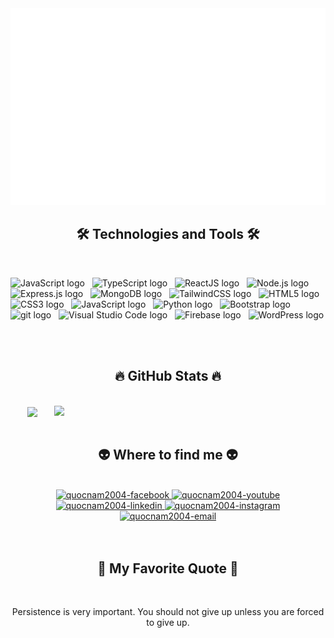 <!-- Tra Quoc Nam -->
<a href="#" target="_blank">
  <img src="svg/quocnam2004.svg" width="1200" alt="quocnam2004-official" />
</a>

<h2 align="center">🛠 Technologies and Tools 🛠</h2>
<br>
<!-- https://simpleicons.org/ -->

<span><img src="https://img.shields.io/badge/Flutter-282C34?logo=flutter&logoColor=02569B" alt="JavaScript logo" title="JavaScript" height="25" /></span>
&nbsp;
<span><img src="https://img.shields.io/badge/TypeScript-282C34?logo=typescript&logoColor=3178C6" alt="TypeScript logo" title="TypeScript" height="25" /></span>
&nbsp;
<span><img src="https://img.shields.io/badge/ReactJS-282C34?logo=react&logoColor=61DAFB" alt="ReactJS logo" title="ReactJS" height="25" /></span>
&nbsp;
<span><img src="https://img.shields.io/badge/Node.js-282C34?logo=node.js&logoColor=00F200" alt="Node.js logo" title="Node.js" height="25" /></span>
&nbsp;
<span><img src="https://img.shields.io/badge/Express-282C34?logo=express&logoColor=FFFFFF" alt="Express.js logo" title="Express.js" height="25" /></span>
&nbsp;
<span><img src="https://img.shields.io/badge/MongoDB-282C34?logo=mongodb&logoColor=47A248" alt="MongoDB logo" title="MongoDB" height="25" /></span>
&nbsp;
<span><img src="https://img.shields.io/badge/Tailwind%20CSS-282C34?logo=tailwind-css&logoColor=38B2AC" alt="TailwindCSS logo" title="TailwindCSS" height="25" /></span>
&nbsp;
<span><img src="https://img.shields.io/badge/HTML5-282C34?logo=html5&logoColor=E34F26" alt="HTML5 logo" title="HTML5" height="25" /></span>
&nbsp;
<span><img src="https://img.shields.io/badge/CSS3-282C34?logo=css3&logoColor=1572B6" alt="CSS3 logo" title="CSS3" height="25" /></span>
&nbsp;
<span><img src="https://img.shields.io/badge/JavaScript-282C34?logo=javascript&logoColor=F7DF1E" alt="JavaScript logo" title="JavaScript" height="25" /></span>
&nbsp;
<span><img src="https://img.shields.io/badge/Python-282C34?logo=python&logoColor=3776AB" alt="Python logo" title="Python" height="25" /></span>
&nbsp;
<span><img src="https://img.shields.io/badge/Bootstrap-282C34?logo=bootstrap&logoColor=7952B3" alt="Bootstrap logo" title="Bootstrap" height="25" /></span>
&nbsp;
<span><img src="https://img.shields.io/badge/git-282C34?logo=git&logoColor=F05032" alt="git logo" title="git" height="25" /></span>
&nbsp;
<span><img src="https://img.shields.io/badge/VS%20Code-282C34?logo=visual-studio-code&logoColor=007ACC" alt="Visual Studio Code logo" title="Visual Studio Code" height="25" /></span>
&nbsp;
<span><img src="https://img.shields.io/badge/Firebase-282C34?logo=firebase&logoColor=FFCA28" alt="Firebase logo" title="Firebase" height="25" /></span>
&nbsp;
<span><img src="https://img.shields.io/badge/WordPress-282C34?logo=wordPress&logoColor=21759B" alt="WordPress logo" title="WordPress" height="25" /></span>
&nbsp;

<br>
<h2 align="center">🔥 GitHub Stats 🔥</h2>
<!-- https://github.com/anuraghazra/github-readme-stats -->
<br>
<div align=center>
  <a href="#" title="quocnam2004">
    <img width="315" align="center" src="https://github-readme-stats.vercel.app/api/top-langs/?username=quocnam2004&hide=c%23,powershell,Mathematica,Ruby,Objective-C,Objective-C%2b%2b,Cuda&title_color=61dafb&text_color=ffffff&icon_color=61dafb&bg_color=20232a&langs_count=8&layout=compact&border_color=61dafb&hide_border=true" />
  </a>
  <a href="#" title="quocnam2004">
    <img align="right" width="434" src="https://github-readme-stats.vercel.app/api?username=quocnam2004&show_icons=true&theme=react&border_color=61dafb&hide_border=true&rank_icon=github&include_all_commits=true" />
  </a>
</div>

<br>
<h2 align="center">👽 Where to find me 👽</h2>
<br>
<!-- https://icons8.com -->
<div align="center">
  <a href="https://www.facebook.com/quoc.nam.tra.1712/" target="blank">
    <img src="https://img.icons8.com/bubbles/100/000000/facebook-new.png" alt="quocnam2004-facebook" />
  </a>
  <a href="https://youtube.com/@atrqnam_ray.1712?si=mJBYgJtytmthGgbD" target="blank">
    <img src="https://img.icons8.com/bubbles/100/000000/youtube-squared.png" alt="quocnam2004-youtube" />
  </a>
  <a href="https://www.linkedin.com/in/tra-quoc-nam-368077272" target="blank">
    <img src="https://img.icons8.com/bubbles/100/000000/linkedin.png" alt="quocnam2004-linkedin" />
  </a>
  <a href="https://www.instagram.com/artqnam_1712" target="blank">
    <img src="https://img.icons8.com/bubbles/100/000000/instagram.png" alt="quocnam2004-instagram" />
  </a>
  <a href="mailto:tqnam17122004@gmail.com" target="top">
    <img src="https://img.icons8.com/bubbles/100/000000/apple-mail.png" alt="quocnam2004-email" />
  </a>
</div>
<br>


<br>
<h2 align="center">📑 My Favorite Quote 📑</h2>
<br>
  <p align="center">
    Persistence is very important. You should not give up unless you are forced to give up.
  </p>
</a>
